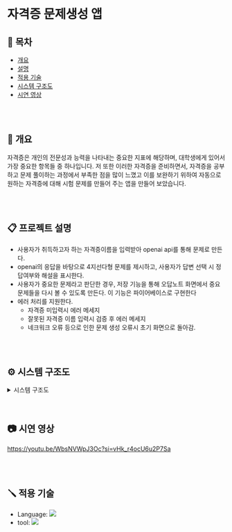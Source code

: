 # 자격증 문제생성 앱

## :bookmark: 목차
+ [개요](#pushpin-개요)
+ [설명](#clipboard-프로젝트-설명)
+ [적용 기술](#screwdriver-적용-기술)
+ [시스템 구조도](#gear-시스템-구조도)
+ [시연 영상](#camera-시연-영상)


</br>
</br>

## :pushpin: 개요
자격증은 개인의 전문성과 능력을 나타내는 중요한 지표에 해당하며, 대학생에게 있어서 가장 중요한 항목들 중 하나입니다. 저 또한 이러한 자격증을 준비하면서, 자격증을 공부하고 문제 풀이하는 과정에서 부족한 점을 많이 느꼈고 이를 보완하기 위하여 자동으로 원하는 자격증에 대해 시험 문제를 만들어 주는 앱을 만들어 보았습니다.

</br>
</br>


## :clipboard: 프로젝트 설명
+ 사용자가 취득하고자 하는 자격증이름을 입력받아 openai api를 통해 문제로 만든다.
+ openai의 응답을 바탕으로 4지선다형 문제를 제시하고, 사용자가 답변 선택 시 정답여부와 해설을 표시한다.
+ 사용자가 중요한 문제라고 판단한 경우, 저장 기능을 통해 오답노트 화면에서 중요 문제들을 다시 볼 수 있도록 만든다. 이 기능은 파이어베이스로 구현한다
+ 에러 처리를 지원한다.
  + 자격증 미입력시 에러 메세지
  + 잘못된 자격증 이름 입력시 검증 후 에러 메세지
  + 네크워크 오류 등으로 인한 문제 생성 오류시 초기 화면으로 돌아감.


</br>
</br>

## :gear: 시스템 구조도
<details>
<summary>시스템 구조도</summary>
  
![ios 구조도](https://github.com/seungsang2000/IosFinalProject2/assets/74907427/80b9870f-48e1-45c1-b826-41d2a04af8ea)

</details>


</br>
</br>

## :camera: 시연 영상
https://youtu.be/WbsNVWpJ3Oc?si=vHk_r4ocU6u2P7Sa

</br>
</br>

## :screwdriver: 적용 기술
<ul>
  <li>Language: <img src="https://img.shields.io/badge/Swift-FA7343?style=for-the-badge&logo=swift&logoColor=white"></li>
  
  <li> tool: <img src="https://img.shields.io/badge/Xcode-007ACC?style=for-the-badge&logo=Xcode&logoColor=white"></li>
</ul>

</br>
</br>


